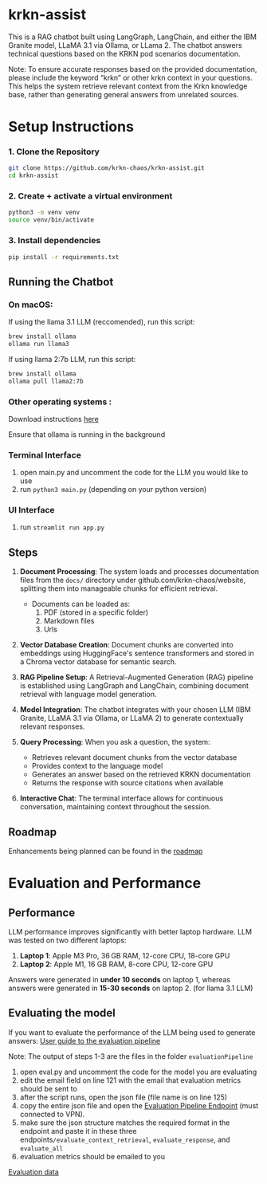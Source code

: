 # krkn-assist
This is a RAG chatbot built using LangGraph, LangChain, and either the IBM Granite model, LLaMA 3.1 via Ollama, or LLama 2. The chatbot answers technical questions based on the KRKN pod scenarios documentation.

Note: To ensure accurate responses based on the provided documentation, please include the keyword “krkn” or other krkn context in your questions. This helps the system retrieve relevant context from the Krkn knowledge base, rather than generating general answers from unrelated sources.


# Setup Instructions

### 1. Clone the Repository
```bash
git clone https://github.com/krkn-chaos/krkn-assist.git
cd krkn-assist
```

### 2. Create + activate a virtual environment
```bash
python3 -m venv venv
source venv/bin/activate
```
### 3. Install dependencies
```bash
pip install -r requirements.txt
```
## Running the Chatbot

### On macOS: 
If using the llama 3.1 LLM (reccomended), run this script: 
```bash
brew install ollama
ollama run llama3
```

If using llama 2:7b LLM, run this script: 
```bash
brew install ollama
ollama pull llama2:7b
```
### Other operating systems :
Download instructions [here](https://ollama.com/download)

Ensure that ollama is running in the background

### Terminal Interface
1. open main.py and uncomment the code for the LLM you would like to use
2. run ```python3 main.py``` (depending on your python version)


### UI Interface
1. run ```streamlit run app.py ```

## Steps 
1. **Document Processing**: The system loads and processes documentation files from the `docs/` directory under github.com/krkn-chaos/website, splitting them into manageable chunks for efficient retrieval.
    - Documents can be loaded as: 
        1. PDF (stored in a specific folder)
        2. Markdown files
        3. Urls 

2. **Vector Database Creation**: Document chunks are converted into embeddings using HuggingFace's sentence transformers and stored in a Chroma vector database for semantic search.

3. **RAG Pipeline Setup**: A Retrieval-Augmented Generation (RAG) pipeline is established using LangGraph and LangChain, combining document retrieval with language model generation.

4. **Model Integration**: The chatbot integrates with your chosen LLM (IBM Granite, LLaMA 3.1 via Ollama, or LLaMA 2) to generate contextually relevant responses.

5. **Query Processing**: When you ask a question, the system:
   - Retrieves relevant document chunks from the vector database
   - Provides context to the language model
   - Generates an answer based on the retrieved KRKN documentation
   - Returns the response with source citations when available

6. **Interactive Chat**: The terminal interface allows for continuous conversation, maintaining context throughout the session.


## Roadmap
Enhancements being planned can be found in the [roadmap](roadmap.md)

# Evaluation and Performance


## Performance
LLM performance improves significantly with better laptop hardware. LLM was tested on two different laptops: 
1. **Laptop 1**: Apple M3 Pro, 36 GB RAM, 12-core CPU, 18-core GPU
2. **Laptop 2**: Apple M1, 16 GB RAM, 8-core CPU, 12-core GPU

Answers were generated in **under 10 seconds** on laptop 1, whereas answers were generated in **15-30 seconds** on laptop 2. (for llama 3.1 LLM)


## Evaluating the model
If you want to evaluate the performance of the LLM being used to generate answers: 
[User guide to the evaluation pipeline](https://docs.google.com/document/d/1Z8KLLzhMC8zJf-aQJg4LkeROuzAB71A5U3-HyiICo8g/edit?tab=t.0)

Note: The output of steps 1-3 are the files in the folder ```evaluationPipeline ```

1. open eval.py and uncomment the code for the model you are evaluating
2. edit the email field on line 121 with the email that evaluation metrics should be sent to
3. after the script runs, open the json file (file name is on line 125)
4. copy the entire json file and open the [Evaluation Pipeline Endpoint](https://evaluation-api-rhsc-ai.apps.int.spoke.preprod.us-east-1.aws.paas.redhat.com/docs#/) (must connected to VPN). 
5. make sure the json structure matches the required format in the endpoint and paste it in these three endpoints```/evaluate_context_retrieval```, ```evaluate_response```, and ```evaluate_all```
6. evaluation metrics should be emailed to you

[Evaluation data](https://drive.google.com/drive/folders/1pLRgeLMEEvxacZML3B7Ges5nnsJr4t-W?usp=drive_link)


